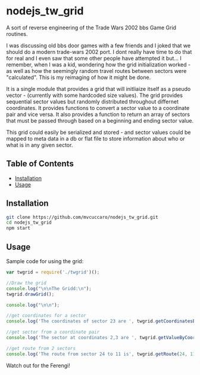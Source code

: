 # nodejs_tw_grid
A sort of reverse engineering of the Trade Wars 2002 bbs Game Grid routines.

I was discussing old bbs door games with a few friends and I joked that we should do a modern trade-wars 2002 port. I dont really have time to do that for real and I even saw that some other people have attempted it but... I remember, when I was a kid, wondering how the grid initialization worked - as well as how the seemingly random travel routes between sectors  were "calculated". This is my reimaging of how it might be done. 

It is a single module that provides a grid that will initliaize itself as a pseudo vector - (currently with some hardcoded size values).  The grid provides sequential sector values but randomly distributed throughout differnet coordinates.  It provides functions to convert a sector value to a coordinate pair and vice versa.  It also provides a function to return an array of sectors that must be passed through based on a beginning and ending sector value. 

This grid could easily be serialized and stored - and sector values could be mapped to meta data in a db or flat file to store information about who or what is in any given sector.

## Table of Contents

- [Installation](#installation)
- [Usage](#usage)

## Installation

```sh
git clone https://github.com/mvcuccaro/nodejs_tw_grid.git
cd nodejs_tw_grid
npm start
```

## Usage
Sample code for using the grid: 

```javascript
var twgrid = require('./twgrid')();

//Draw the grid
console.log("\n\nThe Gridd:\n");
twgrid.drawGrid();

console.log("\n\n");

//get coordinates for a sector
console.log('The coordinates of sector 23 are ', twgrid.getCoordinatesByValue(23));

//get sector from a coordinate pair
console.log('The sector at coordinates 2,3 are ', twgrid.getValueByCoordinates([2,3]));

//get route from 2 sectors
console.log('The route from sector 24 to 11 is', twgrid.getRoute(24, 11));
```

Watch out for the Ferengi!